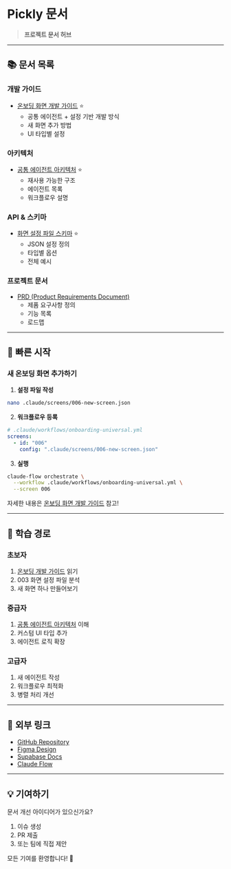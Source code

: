 # Pickly 문서

> **프로젝트 문서 허브**

---

## 📚 문서 목록

### 개발 가이드
- [온보딩 화면 개발 가이드](development/onboarding-development-guide.md) ⭐
  - 공통 에이전트 + 설정 기반 개발 방식
  - 새 화면 추가 방법
  - UI 타입별 설정

### 아키텍처
- [공통 에이전트 아키텍처](architecture/common-agent-architecture.md) ⭐
  - 재사용 가능한 구조
  - 에이전트 목록
  - 워크플로우 설명

### API & 스키마
- [화면 설정 파일 스키마](api/screen-config-schema.md) ⭐
  - JSON 설정 정의
  - 타입별 옵션
  - 전체 예시

### 프로젝트 문서
- [PRD (Product Requirements Document)](PRD.md)
  - 제품 요구사항 정의
  - 기능 목록
  - 로드맵

---

## 🚀 빠른 시작

### 새 온보딩 화면 추가하기

1. **설정 파일 작성**
```bash
nano .claude/screens/006-new-screen.json
```

2. **워크플로우 등록**
```yaml
# .claude/workflows/onboarding-universal.yml
screens:
  - id: "006"
    config: ".claude/screens/006-new-screen.json"
```

3. **실행**
```bash
claude-flow orchestrate \
  --workflow .claude/workflows/onboarding-universal.yml \
  --screen 006
```

자세한 내용은 [온보딩 화면 개발 가이드](development/onboarding-development-guide.md) 참고!

---

## 📖 학습 경로

### 초보자
1. [온보딩 개발 가이드](development/onboarding-development-guide.md) 읽기
2. 003 화면 설정 파일 분석
3. 새 화면 하나 만들어보기

### 중급자
1. [공통 에이전트 아키텍처](architecture/common-agent-architecture.md) 이해
2. 커스텀 UI 타입 추가
3. 에이전트 로직 확장

### 고급자
1. 새 에이전트 작성
2. 워크플로우 최적화
3. 병렬 처리 개선

---

## 🔗 외부 링크

- [GitHub Repository](https://github.com/kwonhyunjun/pickly-service)
- [Figma Design](https://www.figma.com/design/xOpx8v3FiYmCxSLkj9sgcu/pickly)
- [Supabase Docs](https://supabase.com/docs)
- [Claude Flow](https://docs.anthropic.com/claude/docs/claude-flow)

---

## 💡 기여하기

문서 개선 아이디어가 있으신가요?

1. 이슈 생성
2. PR 제출
3. 또는 팀에 직접 제안

모든 기여를 환영합니다! 🎉
